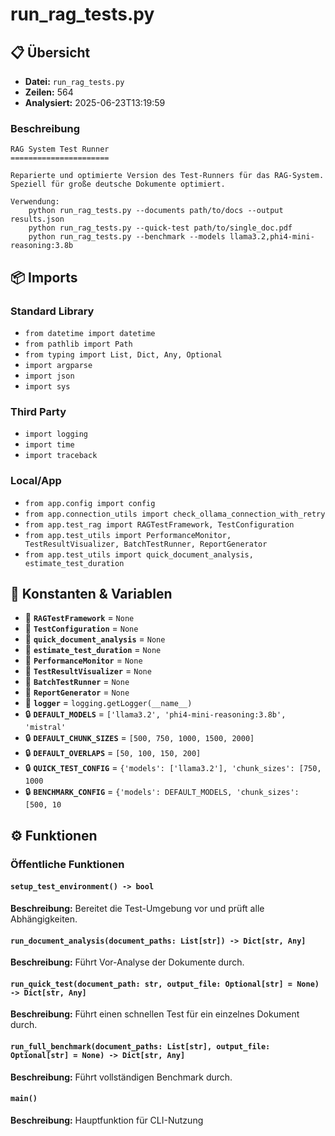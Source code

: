 # run_rag_tests.py

## 📋 Übersicht

- **Datei:** `run_rag_tests.py`
- **Zeilen:** 564
- **Analysiert:** 2025-06-23T13:19:59

### Beschreibung

```
RAG System Test Runner
======================

Reparierte und optimierte Version des Test-Runners für das RAG-System.
Speziell für große deutsche Dokumente optimiert.

Verwendung:
    python run_rag_tests.py --documents path/to/docs --output results.json
    python run_rag_tests.py --quick-test path/to/single_doc.pdf
    python run_rag_tests.py --benchmark --models llama3.2,phi4-mini-reasoning:3.8b
```

## 📦 Imports

### Standard Library
- `from datetime import datetime`
- `from pathlib import Path`
- `from typing import List, Dict, Any, Optional`
- `import argparse`
- `import json`
- `import sys`

### Third Party
- `import logging`
- `import time`
- `import traceback`

### Local/App
- `from app.config import config`
- `from app.connection_utils import check_ollama_connection_with_retry`
- `from app.test_rag import RAGTestFramework, TestConfiguration`
- `from app.test_utils import PerformanceMonitor, TestResultVisualizer, BatchTestRunner, ReportGenerator`
- `from app.test_utils import quick_document_analysis, estimate_test_duration`

## 🔧 Konstanten & Variablen

- 📝 **`RAGTestFramework`** = `None`
- 📝 **`TestConfiguration`** = `None`
- 📝 **`quick_document_analysis`** = `None`
- 📝 **`estimate_test_duration`** = `None`
- 📝 **`PerformanceMonitor`** = `None`
- 📝 **`TestResultVisualizer`** = `None`
- 📝 **`BatchTestRunner`** = `None`
- 📝 **`ReportGenerator`** = `None`
- 📝 **`logger`** = `logging.getLogger(__name__)`
- 🔒 **`DEFAULT_MODELS`** = `['llama3.2', 'phi4-mini-reasoning:3.8b', 'mistral'`
- 🔒 **`DEFAULT_CHUNK_SIZES`** = `[500, 750, 1000, 1500, 2000]`
- 🔒 **`DEFAULT_OVERLAPS`** = `[50, 100, 150, 200]`
- 🔒 **`QUICK_TEST_CONFIG`** = `{'models': ['llama3.2'], 'chunk_sizes': [750, 1000`
- 🔒 **`BENCHMARK_CONFIG`** = `{'models': DEFAULT_MODELS, 'chunk_sizes': [500, 10`

## ⚙️ Funktionen

### Öffentliche Funktionen

#### `setup_test_environment() -> bool`

**Beschreibung:** Bereitet die Test-Umgebung vor und prüft alle Abhängigkeiten.

#### `run_document_analysis(document_paths: List[str]) -> Dict[str, Any]`

**Beschreibung:** Führt Vor-Analyse der Dokumente durch.

#### `run_quick_test(document_path: str, output_file: Optional[str] = None) -> Dict[str, Any]`

**Beschreibung:** Führt einen schnellen Test für ein einzelnes Dokument durch.

#### `run_full_benchmark(document_paths: List[str], output_file: Optional[str] = None) -> Dict[str, Any]`

**Beschreibung:** Führt vollständigen Benchmark durch.

#### `main()`

**Beschreibung:** Hauptfunktion für CLI-Nutzung
